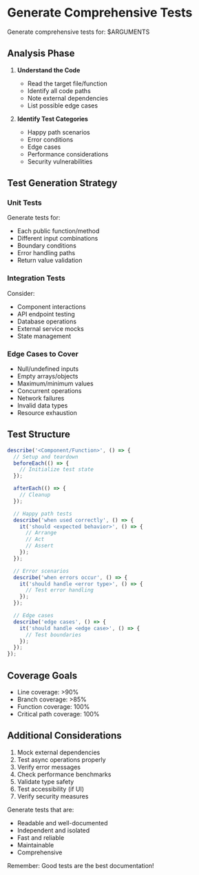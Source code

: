 # Generate Comprehensive Tests

Generate comprehensive tests for: $ARGUMENTS

## Analysis Phase

1. **Understand the Code**

   - Read the target file/function
   - Identify all code paths
   - Note external dependencies
   - List possible edge cases

2. **Identify Test Categories**
   - Happy path scenarios
   - Error conditions
   - Edge cases
   - Performance considerations
   - Security vulnerabilities

## Test Generation Strategy

### Unit Tests

Generate tests for:

- Each public function/method
- Different input combinations
- Boundary conditions
- Error handling paths
- Return value validation

### Integration Tests

Consider:

- Component interactions
- API endpoint testing
- Database operations
- External service mocks
- State management

### Edge Cases to Cover

- Null/undefined inputs
- Empty arrays/objects
- Maximum/minimum values
- Concurrent operations
- Network failures
- Invalid data types
- Resource exhaustion

## Test Structure

```javascript
describe('<Component/Function>', () => {
  // Setup and teardown
  beforeEach(() => {
    // Initialize test state
  });

  afterEach(() => {
    // Cleanup
  });

  // Happy path tests
  describe('when used correctly', () => {
    it('should <expected behavior>', () => {
      // Arrange
      // Act
      // Assert
    });
  });

  // Error scenarios
  describe('when errors occur', () => {
    it('should handle <error type>', () => {
      // Test error handling
    });
  });

  // Edge cases
  describe('edge cases', () => {
    it('should handle <edge case>', () => {
      // Test boundaries
    });
  });
});
```

## Coverage Goals

- Line coverage: >90%
- Branch coverage: >85%
- Function coverage: 100%
- Critical path coverage: 100%

## Additional Considerations

1. Mock external dependencies
2. Test async operations properly
3. Verify error messages
4. Check performance benchmarks
5. Validate type safety
6. Test accessibility (if UI)
7. Verify security measures

Generate tests that are:

- Readable and well-documented
- Independent and isolated
- Fast and reliable
- Maintainable
- Comprehensive

Remember: Good tests are the best documentation!
